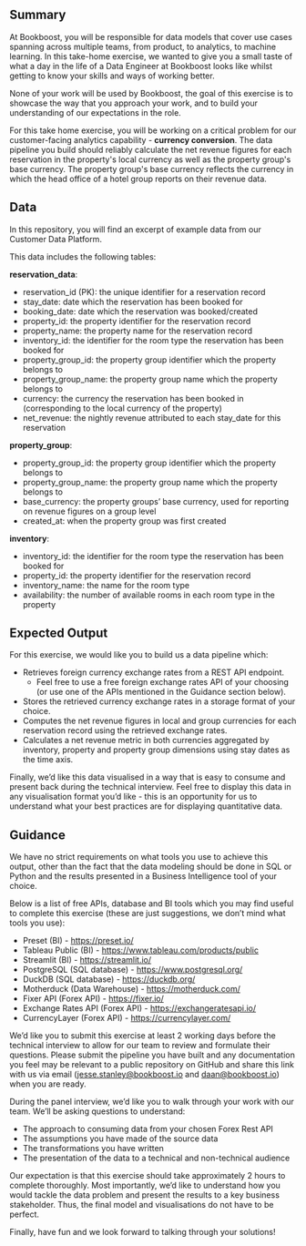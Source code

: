 ## Summary
At Bookboost, you will be responsible for data models that cover use cases spanning across multiple teams, from product, to analytics, to machine learning. In this take-home exercise, we wanted to give you a small taste of what a day in the life of a Data Engineer at Bookboost looks like whilst getting to know your skills and ways of working better.

None of your work will be used by Bookboost, the goal of this exercise is to showcase the way that you approach your work, and to build your understanding of our expectations in the role.

For this take home exercise, you will be working on a critical problem for our customer-facing analytics capability - **currency conversion**. The data pipeline you build should reliably calculate the net revenue figures for each reservation in the property's local currency as well as the property group's base currency. The property group's base currency reflects the currency in which the head office of a hotel group reports on their revenue data.

## Data
In this repository, you will find an excerpt of example data from our Customer Data Platform. 

This data includes the following tables:

**reservation_data**:
- reservation_id (PK): the unique identifier for a reservation record
- stay_date: date which the reservation has been booked for 
- booking_date: date which the reservation was booked/created 
- property_id: the property identifier for the reservation record
- property_name: the property name for the reservation record
- inventory_id: the identifier for the room type the reservation has been booked for 
- property_group_id: the property group identifier which the property belongs to
- property_group_name: the property group name which the property belongs to
- currency: the currency the reservation has been booked in (corresponding to the local currency of the property)
- net_revenue: the nightly revenue attributed to each stay_date for this reservation 

**property_group**: 
- property_group_id: the property group identifier which the property belongs to
- property_group_name: the property group name which the property belongs to
- base_currency: the property groups’ base currency, used for reporting on revenue figures on a group level
- created_at: when the property group was first created

**inventory**:
- inventory_id: the identifier for the room type the reservation has been booked for 
- property_id: the property identifier for the reservation record
- inventory_name: the name for the room type
- availability: the number of available rooms in each room type in the property

## Expected Output
For this exercise, we would like you to build us a data pipeline which:

- Retrieves foreign currency exchange rates from a REST API endpoint.
   - Feel free to use a free foreign exchange rates API of your choosing (or use one of the APIs mentioned in the Guidance section below). 
- Stores the retrieved currency exchange rates in a storage format of your choice.
- Computes the net revenue figures in local and group currencies for each reservation record using the retrieved exchange rates.
- Calculates a net revenue metric in both currencies aggregated by inventory, property and property group dimensions using stay dates as the time axis.

Finally, we’d like this data visualised in a way that is easy to consume and present back during the technical interview. Feel free to display this data in any visualisation format you’d like - this is an opportunity for us to understand what your best practices are for displaying quantitative data.

## Guidance
We have no strict requirements on what tools you use to achieve this output, other than the fact that the data modeling should be done in SQL or Python and the results presented in a Business Intelligence tool of your choice.

Below is a list of free APIs, database and BI tools which you may find useful to complete this exercise (these are just suggestions, we don’t mind what tools you use):

- Preset (BI) - https://preset.io/ 
- Tableau Public (BI) - https://www.tableau.com/products/public 
- Streamlit (BI) - https://streamlit.io/ 
- PostgreSQL (SQL database) - https://www.postgresql.org/ 
- DuckDB (SQL database) - https://duckdb.org/
- Motherduck (Data Warehouse) - https://motherduck.com/ 
- Fixer API (Forex API) - https://fixer.io/ 
- Exchange Rates API (Forex API) - https://exchangeratesapi.io/ 
- CurrencyLayer (Forex API) - https://currencylayer.com/ 


We’d like you to submit this exercise at least 2 working days before the technical interview to allow for our team to review and formulate their questions. Please submit the pipeline you have built and any documentation you feel may be relevant to a public repository on GitHub and share this link with us via email (jesse.stanley@bookboost.io and daan@bookboost.io) when you are ready.

During the panel interview, we’d like you to walk through your work with our team. We’ll be asking questions to understand:

- The approach to consuming data from your chosen Forex Rest API
- The assumptions you have made of the source data
- The transformations you have written
- The presentation of the data to a technical and non-technical audience

Our expectation is that this exercise should take approximately 2 hours to complete thoroughly. Most importantly, we’d like to understand how you would tackle the data problem and present the results to a key business stakeholder. Thus, the final model and visualisations do not have to be perfect. 

Finally, have fun and we look forward to talking through your solutions!
